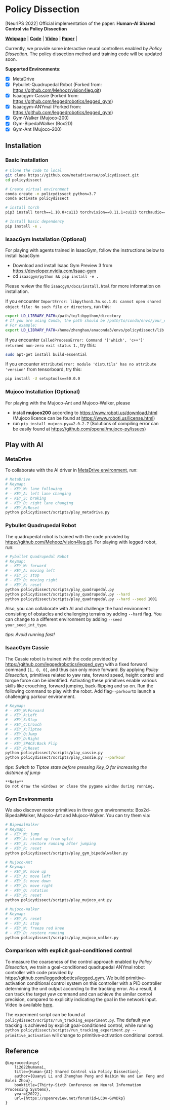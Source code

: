# Policy Dissection

[NeurIPS 2022] Official implementation of the paper: **Human-AI Shared Control via Policy Dissection**

[**Webpage**](https://metadriverse.github.io/policydissect/) |
[**Code**](https://github.com/metadriverse/policydissect) |
[**Video**](https://youtu.be/7UmScmKMFE4) |
[**Paper**](https://arxiv.org/pdf/2206.00152.pdf) |

[comment]: <> ([**Poster**]&#40;https://github.com/decisionforce/HACO/blob/main/docs/iclr_poster.pdf&#41; )

Currently, we provide some interactive neural controllers enabled by *Policy Dissection*.
The policy dissection method and training code will be updated soon.

**Supported Environments**:

- [x] MetaDrive
- [x] Pybullet-Quadrupedal Robot (Forked from: https://github.com/Mehooz/vision4leg.git)
- [x] Isaacgym-Cassie (Forked from: https://github.com/leggedrobotics/legged_gym)
- [x] Isaacgym-ANYmal (Forked from: https://github.com/leggedrobotics/legged_gym)
- [x] Gym-Walker (Mujoco-200)
- [x] Gym-BipedalWalker (Box2D)
- [x] Gym-Ant (Mujoco-200)

## Installation

### Basic Installation

```bash
# Clone the code to local
git clone https://github.com/metadriverse/policydissect.git
cd policydissect

# Create virtual environment
conda create -n policydissect python=3.7
conda activate policydissect

# install torch
pip3 install torch==1.10.0+cu113 torchvision==0.11.1+cu113 torchaudio==0.10.0+cu113 -f https://download.pytorch.org/whl/cu113/torch_stable.html

# Install basic dependency
pip install -e .
```

### IsaacGym Installation (Optional)

For playing with agents trained in IsaacGym, follow the instructions below to install IsaacGym
- Download and install Isaac Gym Preview 3 from https://developer.nvidia.com/isaac-gym
- cd ```isaacgym/python && pip install -e .```

Please review the file `isaacgym/docs/install.html` for more information on installation.


If you encounter `ImportError: libpython3.7m.so.1.0: cannot open shared object file: No such file or directory`, run
this:

```bash
export LD_LIBRARY_PATH=/path/to/libpython/directory
# If you are using Conda, the path should be /path/to/conda/envs/your_env/lib.
# For example:
export LD_LIBRARY_PATH=/home/zhenghao/anaconda3/envs/policydissect/lib
```

If you encounter `CalledProcessError: Command '['which', 'c++']' returned non-zero exit status 1.`, try this:
```bash
sudo apt-get install build-essential
```


If you encounter `AttributeError: module 'distutils' has no attribute 'version'` from tensorboard,
try this:
```bash
pip install -U setuptools==50.0.0
```

### Mujoco Installation (Optional)

For playing with the Mujoco-Ant and Mujoco-Walker, please
- install **mujoco200** according to https://www.roboti.us/download.html (Mujoco licence can be found at https://www.roboti.us/license.html)
- run ```pip install mujoco-py==2.0.2.7``` (Solutions of compiling error can be easily found at https://github.com/openai/mujoco-py/issues)

## Play with AI

### MetaDrive

To collaborate with the AI driver in [MetaDrive environment](https://github.com/metadriverse/metadrive), run:

```bash
# MetaDrive
# Keymap:
# - KEY_W: lane following
# - KEY_A: left lane changing
# - KEY_S: braking
# - KEY_D: right lane changing
# - KEY_R:Reset
python policydissect/scripts/play_metadrive.py
``` 


### Pybullet Quadrupedal Robot

The quadrupedal robot is trained with the code provided by https://github.com/Mehooz/vision4leg.git.
For playing with legged robot, run:

```bash
# Pybullet Quadrupedal Robot
# Keymap:
# - KEY_W: forward
# - KEY_A: moving left
# - KEY_S: stop
# - KEY_D: moving right
# - KEY_R: reset
python policydissect/scripts/play_quadrupedal.py
python policydissect/scripts/play_quadrupedal.py --hard
python policydissect/scripts/play_quadrupedal.py --hard --seed 1001
```


Also, you can collaborate with AI and challenge the hard environment consisting of obstacles and challenging terrains by
adding `--hard` flag. You can change to a different environment by adding ```--seed your_seed_int_type```.

*tips: Avoid running fast!*

### IsaacGym Cassie

The Cassie robot is trained with the code provided by https://github.com/leggedrobotics/legged_gym with a fixed forward
command ```[1, 0, 0]```, and thus can only move forward. By applying *Policy Dissection*, primitives related to yaw
rate, forward speed, height control and torque force can be identified. Activating these primitives
enable various skills like crouching, forward jumping, back-flipping and so on.
Run the following command to play with the robot. Add flag```--parkour```to launch a challenging parkour environment.

```bash
# Keymap:
# - KEY_W:Forward
# - KEY_A:Left
# - KEY_S:Stop
# - KEY_C:Crouch
# - KEY_X:Tiptoe
# - KEY_Q:Jump
# - KEY_D:Right
# - KEY_SPACE:Back Flip
# - KEY_R:Reset
python policydissect/scripts/play_cassie.py
python policydissect/scripts/play_cassie.py --parkour
```

*tips: Switch to Tiptoe state before pressing Key_Q for increasing the distance of jump*

```
**Note**
Do not draw the windows or close the pygame window during running.
```

### Gym Environments

We also discover motor primitives in three gym environments: Box2d-BipedalWalker, Mujoco-Ant and Mujoco-Walker. 
You can try them via:


```bash
# BipedalWalker
# Keymap:
# - KEY_W: jump
# - KEY_A: stand up from split
# - KEY_S: restore running after jumping
# - KEY_R: reset
python policydissect/scripts/play_gym_bipedalwalker.py

# Mujoco-Ant
# Keymap:
# - KEY_W: move up
# - KEY_A: move left
# - KEY_S: move down
# - KEY_D: move right
# - KEY_Q: rotation
# - KEY_R: reset
python policydissect/scripts/play_mujoco_ant.py
    
# Mujoco-Walker
# Keymap:
# - KEY_R: reset
# - KEY_A: stop
# - KEY_W: freeze red knee
# - KEY_D: restore running
python policydissect/scripts/play_mujoco_walker.py
```

### Comparison with explicit goal-conditioned control

To measure the coarseness of the control approach enabled by *Policy Dissection*, we train a goal-conditioned
quadrupedal ANYmal robot controller with code provided by https://github.com/leggedrobotics/legged_gym. We build
primitive-activation conditional control system on this controller with a PID
controller determining the unit output according to the tracking error. As a result, it can track the target yaw command
and can achieve the similar control precision, compared to explicitly indicating the goal in the network input.
Video is available [here](https://metadriverse.github.io/policydissect/#Tracking%20Demo).

The experiment script can be found at ```policydissect/scripts/run_tracking_experiment.py```. 
The default yaw tracking is achieved by explicit goal-conditioned control, while
running ```python policydissect/scripts/run_tracking_experiment.py --primitive_activation```
will change to primitive-activation conditional control.

## Reference

```
@inproceedings{
    li2022humanai,
    title={Human-{AI} Shared Control via Policy Dissection},
    author={Quanyi Li and Zhenghao Peng and Haibin Wu and Lan Feng and Bolei Zhou},
    booktitle={Thirty-Sixth Conference on Neural Information Processing Systems},
    year={2022},
    url={https://openreview.net/forum?id=LCOv-GVVDkp}
}
```
